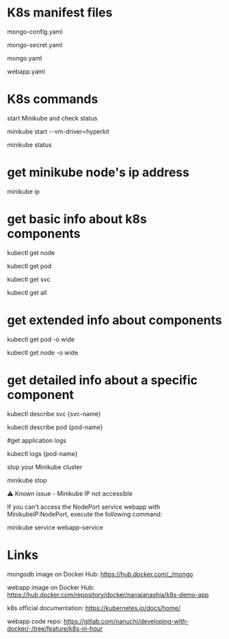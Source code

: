 # K8s manifest files

mongo-config.yaml

mongo-secret.yaml

mongo.yaml

webapp.yaml


# K8s commands

start Minikube and check status

minikube start --vm-driver=hyperkit 

minikube status



# get minikube node's ip address

minikube ip



# get basic info about k8s components

kubectl get node

kubectl get pod

kubectl get svc

kubectl get all



# get extended info about components

kubectl get pod -o wide

kubectl get node -o wide



# get detailed info about a specific component

kubectl describe svc {svc-name}

kubectl describe pod {pod-name}



#get application logs

kubectl logs {pod-name}



stop your Minikube cluster

minikube stop




⚠️ Known issue - Minikube IP not accessible

If you can't access the NodePort service webapp with MinikubeIP:NodePort, execute the following command:

minikube service webapp-service




# Links

mongodb image on Docker Hub: https://hub.docker.com/_/mongo

webapp image on Docker Hub: https://hub.docker.com/repository/docker/nanajanashia/k8s-demo-app

k8s official documentation: https://kubernetes.io/docs/home/

webapp code repo: https://gitlab.com/nanuchi/developing-with-docker/-/tree/feature/k8s-in-hour
